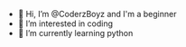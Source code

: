 - 👋 Hi, I’m @CoderzBoyz and I'm a beginner
- 👀 I’m interested in coding
- 🌱 I’m currently learning python
